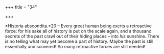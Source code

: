 +++
title = "34"

+++

*Historia abscondita.*20 – Every great human being exerts a retroactive force: for his sake all of history is put on the scale again, and a thousand secrets of the past crawl out of their hiding places – into *his* sunshine. There is no telling what may yet become a part of history. Maybe the past is still essentially undiscovered\! So many retroactive forces are still needed\!


